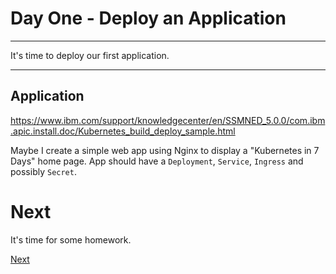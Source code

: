 # Day One - Deploy an Application

---

It's time to deploy our first application.

---

## Application

https://www.ibm.com/support/knowledgecenter/en/SSMNED_5.0.0/com.ibm.apic.install.doc/Kubernetes_build_deploy_sample.html


Maybe I create a simple web app using Nginx to display a "Kubernetes in 7 Days" home page.  App should have a `Deployment`, `Service`, `Ingress` and possibly `Secret`.

# Next

It's time for some homework.

[Next](01-06.md)